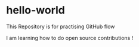 # hello-world
This Repository is for practising GitHub flow

I am learning how to do open source contributions !
